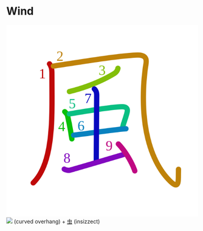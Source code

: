 # Wind
![98a8](Kanji/kanji-colorize/98a8.svg)
[![](http://www.kanjidamage.com/assets/radsmall/diaper-ff5d2ef7ed38ddd1516f1cb59b84fc23c7050681f831403600dc80170adf6c1e.jpg)](http://www.kanjidamage.com/kanji/1280-diaper) (curved overhang) + [虫](Kanji/kanji-dict/虫.md) (insizzect)